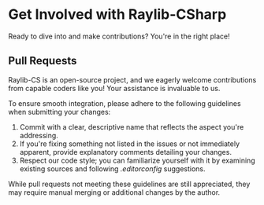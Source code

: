 # Get Involved with Raylib-CSharp
Ready to dive into and make contributions? You're in the right place!

## Pull Requests
Raylib-CS is an open-source project, and we eagerly welcome contributions from capable coders like you! Your assistance is invaluable to us.

To ensure smooth integration, please adhere to the following guidelines when submitting your changes:

1. Commit with a clear, descriptive name that reflects the aspect you're addressing.
2. If you're fixing something not listed in the issues or not immediately apparent, provide explanatory comments detailing your changes.
3. Respect our code style; you can familiarize yourself with it by examining existing sources and following _.editorconfig_ suggestions.

While pull requests not meeting these guidelines are still appreciated, they may require manual merging or additional changes by the author.
